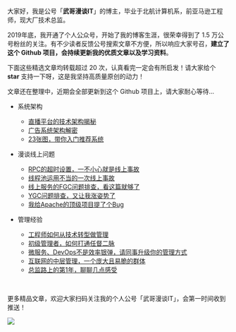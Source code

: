 大家好，我是公号「**武哥漫谈IT**」的博主，毕业于北航计算机系，前亚马逊工程师，现大厂技术总监。

2019年底，我开通了个人公众号，开始了我的博客生涯，很荣幸得到了 1.5 万公号粉丝的关注。有不少读者反馈公号搜索文章不方便，所以响应大家号召，**建立了这个 Github 项目，会持续更新我的优质文章以及学习资料**。

下面这些精选文章均转载超过 20 次，认真看完一定会有所启发！请大家给个 **star** 支持一下呀，这是我坚持高质量原创的动力！

文章还在整理中，近期会全部更新到这个 Github 项目上，请大家耐心等待...

* 系统架构
  * [直播平台的技术架构揭秘](系统架构/01%20直播平台的技术架构揭秘.md)
  * [广告系统架构解密](系统架构/02%20广告系统架构解密.md)
  * [23张图，带你入门推荐系统](系统架构/03%2023张图，带你入门推荐系统.md)

* 漫谈线上问题
  * [RPC的超时设置，一不小心就是线上事故](漫谈线上问题/01%20RPC的超时设置，一不小心就是线上事故.md)
  * [线程池运用不当的一次线上事故](漫谈线上问题/02%20线程池运用不当的一次线上事故.md)
  * [线上服务的FGC问题排查，看这篇就够了](漫谈线上问题/03%20线上服务的FGC问题排查，看这篇就够了.md)
  * [YGC问题排查，又让我涨姿势了](漫谈线上问题/04%20YGC问题排查，又让我涨姿势了.md)
  * [我给Apache的顶级项目提了个Bug](漫谈线上问题/05%20我给Apache的顶级项目提了个Bug.md)

* 管理经验
  * [工程师如何从技术转型做管理](管理经验/01%20工程师如何从技术转型做管理.md)
  * [初级管理者，如何打通任督二脉](管理经验/02%20初级管理者，如何打通任督二脉.md)
  * [微服务、DevOps不是效率银弹，请同事升级你的管理方式](管理经验/03%20微服务、DevOps不是效率银弹，请同事升级你的管理方式.md)
  * [互联网的中层管理，一个庞大且易脆的群体](管理经验/04%20互联网的中层管理，一个庞大且易脆的群体.md)
  * [总监路上的第1年，聊聊几点感受](管理经验/05%20总监路上的第1年，聊聊几点感受.md)
  
 
<br/>

更多精品文章，欢迎大家扫码关注我的个人公号「武哥漫谈IT」，会第一时间收到推送！

![](https://img-blog.csdnimg.cn/20201107215432925.jpg)
